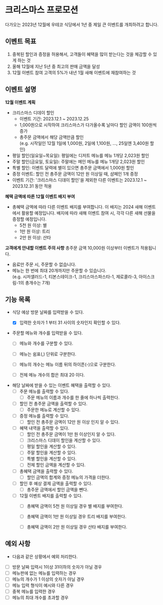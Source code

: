 # 크리스마스 프로모션

다가오는 2023년 12월에 우테코 식당에서 1년 중 제일 큰 이벤트를 개최하려고 합니다.

## 이벤트 목표
1. 중복된 할인과 증정을 허용해서, 고객들이 혜택을 많이 받는다는 것을 체감할 수 있게 하는 것
2. 올해 12월에 지난 5년 중 최고의 판매 금액을 달성
3. 12월 이벤트 참여 고객의 5%가 내년 1월 새해 이벤트에 재참여하는 것

## 이벤트 설명
<b>12월 이벤트 계획</b>
- 크리스마스 디데이 할인
  - 이벤트 기간: 2023.12.1 ~ 2023.12.25
  - 1,000원으로 시작하여 크리스마스가 다가올수록 날마다 할인 금액이 100원씩 증가
  - 총주문 금액에서 해당 금액만큼 할인<br>
  (e.g. 시작일인 12월 1일에 1,000원, 2일에 1,100원, ..., 25일엔 3,400원 할인)
- 평일 할인(일요일~목요일): 평일에는 디저트 메뉴를 메뉴 1개당 2,023원 할인
- 주말 할인(금요일, 토요일): 주말에는 메인 메뉴를 메뉴 1개당 2,023원 할인
- 특별 할인: 이벤트 달력에 별이 있으면 총주문 금액에서 1,000원 할인
- 증정 이벤트: 할인 전 총주문 금액이 12만 원 이상일 때, 샴페인 1개 증정
- 이벤트 기간: '크리스마스 디데이 할인'을 제외한 다른 이벤트는 2023.12.1 ~ 2023.12.31 동안 적용

<b>혜택 금액에 따른 12월 이벤트 배지 부여</b>
- 총혜택 금액에 따라 다른 이벤트 배지를 부여합니다. 이 배지는 2024 새해 이벤트에서 활용할 예정입니다. 배지에 따라 새해 이벤트 참여 시, 각각 다른 새해 선물을 증정할 예정입니다.
  - 5천 원 이상: 별
  - 1만 원 이상: 트리
  - 2만 원 이상: 산타

<b>고객에게 안내할 이벤트 주의 사항</b>
총주문 금액 10,000원 이상부터 이벤트가 적용됩니다.
- 음료만 주문 시, 주문할 수 없습니다.
- 메뉴는 한 번에 최대 20개까지만 주문할 수 있습니다.<br>
(e.g. 시저샐러드-1, 티본스테이크-1, 크리스마스파스타-1, 제로콜라-3, 아이스크림-1의 총개수는 7개)

## 기능 목록
- 식당 예상 방문 날짜를 입력받을 수 있다.
  - [x] 입력한 숫자가 1 부터 31 사이의 숫자인지 확인할 수 있다.


- 주문할 메뉴와 개수를 입력받을 수 있다.
  - [ ] 메뉴와 개수를 구분할 수 있다.
  - [ ] 메뉴는 쉼표(,) 단위로 구분한다.
  - [ ] 메뉴의 개수는 메뉴 이름 뒤의 하이픈(-)으로 구분한다.
  - [ ] 전체 메뉴 개수의 합은 최대 20 이다.


- 해당 날짜에 받을 수 있는 이벤트 혜택을 출력할 수 있다.
  - [ ] 주문 메뉴를 출력할 수 있다.
    - [ ] 주문 메뉴의 이름과 개수를 한 줄에 하나씩 출력한다.
  - [ ] 할인 전 총주문 금액을 출력할 수 있다.
    - [ ] 주문한 메뉴로 계산할 수 있다.
  - [ ] 증정 메뉴를 출력할 수 있다.
    - [ ] 할인 전 총주문 금액이 12만 원 이상 인지 알 수 있다.
  - [ ] 혜택 내역을 출력할 수 있다.
    - [ ] 할인 전 총주문 금액이 1만 원 이상인지 알 수 있다.
    - [ ] 크리스마스 디데이 할인을 계산할 수 있다.
    - [ ] 평일 할인을 계산할 수 있다.
    - [ ] 주말 할인을 계산할 수 있다.
    - [ ] 특별 할인을 계산할 수 있다.
    - [ ] 전체 할인 금액을 계산할 수 있다.
  - [ ] 총혜택 금액을 출력할 수 있다.
    - [ ] 할인 금액의 합계와 증정 메뉴의 가격을 더한다.
  - [ ] 할인 후 예상 결제 금액을 출력할 수 있다.
    - [ ] 총주문 금액에서 할인 금액을 뺀다.
  - [ ] 12월 이벤트 배지를 출력할 수 있다.
    - [ ] 총혜택 금액이 5천 원 이상일 경우 별 배지를 부여한다.
    - [ ] 총혜택 금액이 1만 원 이상일 경우 트리 배지를 부여한다.
    - [ ] 총혜택 금액이 2만 원 이상일 경우 산타 배지를 부여한다.


## 예외 사항
- 다음과 같은 상황에서 예외 처리한다.
- [ ] 방문 날짜 입력시 1이상 31이하의 숫자가 아닐 경우
- [ ] 메뉴판에 없는 메뉴를 입력하는 경우
- [ ] 메뉴의 개수가 1 이상의 숫자가 아닐 경우
- [ ] 메뉴 입력 형식이 예시와 다른 경우
- [ ] 중복 메뉴를 입력한 경우
- [ ] 메뉴의 최대 개수를 초과할 경우